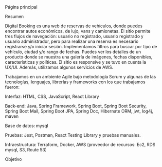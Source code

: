 Página principal

Resumen

Digital Booking es una web de reservas de vehículos, donde puedes encontrar autos
económicos, de lujo, vans y camionetas. El sitio permite tres flujos de navegación: usuario
no registrado, usuario registrado y usuario administrador, pero para realizar una reserva es
necesario registrarse y/o iniciar sesión. Implementamos filtros para buscar por tipo de
vehículo, ciudad y/o rango de fechas. Puedes ver los detalles de un producto donde se
muestra una galería de imágenes, fechas disponibles, características y políticas. El sitio es
responsive y se tuvo en cuenta la UX/UI. Además, utilizamos algunos servicios de AWS.


Trabajamos en un ambiente Agile bajo metodología Scrum y algunas de las tecnologías,
lenguajes, librerías y frameworks con los que trabajamos fueron:

Interfaz: HTML, CSS, JavaScript, React Library

Back-end: Java, Spring Framework, Spring Boot, Spring Boot Security, Spring Boot Mail,
Spring Boot JPA, Spring Doc, Hibernate ORM, jwt, log4j, maven

Base de datos: mysql

Pruebas: Jest, Postman, React Testing Library y pruebas manuales.

Infraestructura: Terraform, Docker, AWS (proveedor de recursos: Ec2, RDS mysql, S3,
Route 53)


Objetivo

